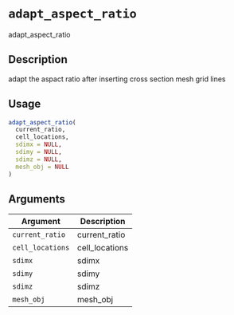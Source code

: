 # `adapt_aspect_ratio`

adapt_aspect_ratio


## Description

adapt the aspact ratio after inserting cross section mesh grid lines


## Usage

```r
adapt_aspect_ratio(
  current_ratio,
  cell_locations,
  sdimx = NULL,
  sdimy = NULL,
  sdimz = NULL,
  mesh_obj = NULL
)
```


## Arguments

Argument      |Description
------------- |----------------
`current_ratio`     |     current_ratio
`cell_locations`     |     cell_locations
`sdimx`     |     sdimx
`sdimy`     |     sdimy
`sdimz`     |     sdimz
`mesh_obj`     |     mesh_obj


